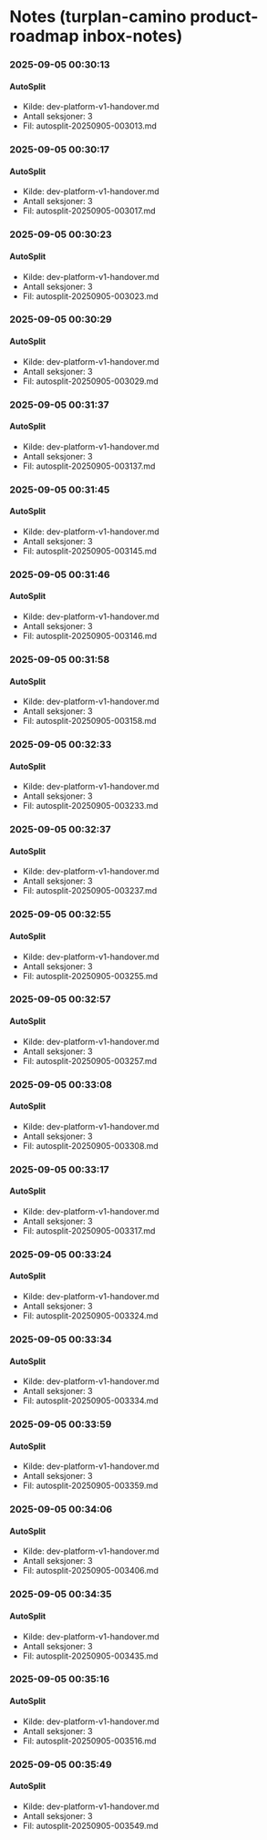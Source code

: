 # Notes (turplan-camino product-roadmap inbox-notes)


### 2025-09-05 00:30:13
#### AutoSplit
- Kilde: dev-platform-v1-handover.md
- Antall seksjoner: 3
- Fil: autosplit-20250905-003013.md




### 2025-09-05 00:30:17
#### AutoSplit
- Kilde: dev-platform-v1-handover.md
- Antall seksjoner: 3
- Fil: autosplit-20250905-003017.md




### 2025-09-05 00:30:23
#### AutoSplit
- Kilde: dev-platform-v1-handover.md
- Antall seksjoner: 3
- Fil: autosplit-20250905-003023.md




### 2025-09-05 00:30:29
#### AutoSplit
- Kilde: dev-platform-v1-handover.md
- Antall seksjoner: 3
- Fil: autosplit-20250905-003029.md




### 2025-09-05 00:31:37
#### AutoSplit
- Kilde: dev-platform-v1-handover.md
- Antall seksjoner: 3
- Fil: autosplit-20250905-003137.md




### 2025-09-05 00:31:45
#### AutoSplit
- Kilde: dev-platform-v1-handover.md
- Antall seksjoner: 3
- Fil: autosplit-20250905-003145.md




### 2025-09-05 00:31:46
#### AutoSplit
- Kilde: dev-platform-v1-handover.md
- Antall seksjoner: 3
- Fil: autosplit-20250905-003146.md




### 2025-09-05 00:31:58
#### AutoSplit
- Kilde: dev-platform-v1-handover.md
- Antall seksjoner: 3
- Fil: autosplit-20250905-003158.md




### 2025-09-05 00:32:33
#### AutoSplit
- Kilde: dev-platform-v1-handover.md
- Antall seksjoner: 3
- Fil: autosplit-20250905-003233.md




### 2025-09-05 00:32:37
#### AutoSplit
- Kilde: dev-platform-v1-handover.md
- Antall seksjoner: 3
- Fil: autosplit-20250905-003237.md




### 2025-09-05 00:32:55
#### AutoSplit
- Kilde: dev-platform-v1-handover.md
- Antall seksjoner: 3
- Fil: autosplit-20250905-003255.md




### 2025-09-05 00:32:57
#### AutoSplit
- Kilde: dev-platform-v1-handover.md
- Antall seksjoner: 3
- Fil: autosplit-20250905-003257.md




### 2025-09-05 00:33:08
#### AutoSplit
- Kilde: dev-platform-v1-handover.md
- Antall seksjoner: 3
- Fil: autosplit-20250905-003308.md




### 2025-09-05 00:33:17
#### AutoSplit
- Kilde: dev-platform-v1-handover.md
- Antall seksjoner: 3
- Fil: autosplit-20250905-003317.md




### 2025-09-05 00:33:24
#### AutoSplit
- Kilde: dev-platform-v1-handover.md
- Antall seksjoner: 3
- Fil: autosplit-20250905-003324.md




### 2025-09-05 00:33:34
#### AutoSplit
- Kilde: dev-platform-v1-handover.md
- Antall seksjoner: 3
- Fil: autosplit-20250905-003334.md




### 2025-09-05 00:33:59
#### AutoSplit
- Kilde: dev-platform-v1-handover.md
- Antall seksjoner: 3
- Fil: autosplit-20250905-003359.md




### 2025-09-05 00:34:06
#### AutoSplit
- Kilde: dev-platform-v1-handover.md
- Antall seksjoner: 3
- Fil: autosplit-20250905-003406.md




### 2025-09-05 00:34:35
#### AutoSplit
- Kilde: dev-platform-v1-handover.md
- Antall seksjoner: 3
- Fil: autosplit-20250905-003435.md




### 2025-09-05 00:35:16
#### AutoSplit
- Kilde: dev-platform-v1-handover.md
- Antall seksjoner: 3
- Fil: autosplit-20250905-003516.md




### 2025-09-05 00:35:49
#### AutoSplit
- Kilde: dev-platform-v1-handover.md
- Antall seksjoner: 3
- Fil: autosplit-20250905-003549.md


